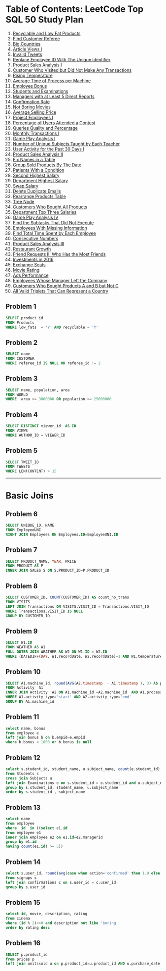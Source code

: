 # Table of Contents: LeetCode Top SQL 50 Study Plan

1. [Recyclable and Low Fat Products](#problem-1)
2. [Find Customer Referee](#problem-2)
3. [Big Countries](#problem-3)
4. [Article Views I](#problem-4)
5. [Invalid Tweets](#problem-5)
6. [Replace Employee ID With The Unique Identifier](#problem-6)
7. [Product Sales Analysis I](#problem-7)
8. [Customer Who Visited but Did Not Make Any Transactions](#problem-8)
9. [Rising Temperature](#problem-9)
10. [Average Time of Process per Machine](#problem-10)
11. [Employee Bonus](#problem-11)
12. [Students and Examinations](#problem-12)
13. [Managers with at Least 5 Direct Reports](#problem-13)
14. [Confirmation Rate](#problem-14)
15. [Not Boring Movies](#problem-15)
16. [Average Selling Price](#problem-16)
17. [Project Employees I](#)
18. [Percentage of Users Attended a Contest](#)
19. [Queries Quality and Percentage](#)
20. [Monthly Transactions I](#)
21. [Game Play Analysis I](#)
22. [Number of Unique Subjects Taught by Each Teacher](#)
23. [User Activity for the Past 30 Days I](#)
24. [Product Sales Analysis II](#)
25. [Fix Names in a Table](#)
26. [Group Sold Products By The Date](#)
27. [Patients With a Condition](#)
28. [Second Highest Salary](#)
29. [Department Highest Salary](#)
30. [Swap Salary](#)
31. [Delete Duplicate Emails](#)
32. [Rearrange Products Table](#)
33. [Tree Node](#)
34. [Customers Who Bought All Products](#)
35. [Department Top Three Salaries](#)
36. [Game Play Analysis IV](#)
37. [Find the Subtasks That Did Not Execute](#)
38. [Employees With Missing Information](#)
39. [Find Total Time Spent by Each Employee](#)
40. [Consecutive Numbers](#)
41. [Product Sales Analysis III](#)
42. [Restaurant Growth](#)
43. [Friend Requests II: Who Has the Most Friends](#)
44. [Investments in 2016](#)
45. [Exchange Seats](#)
46. [Movie Rating](#)
47. [Ads Performance](#)
48. [Employees Whose Manager Left the Company](#)
49. [Customers Who Bought Products A and B but Not C](#)
50. [All Valid Triplets That Can Represent a Country](#)


## Problem 1
```sql
SELECT product_id 
FROM Products
WHERE low_fats  = 'Y' AND recyclable = 'Y'
```

## Problem 2
```sql
SELECT name
FROM CUSTOMER
WHERE referee_id IS NULL OR referee_id != 2  
```

## Problem 3
```sql
SELECT name, population, area
FROM WORLD
WHERE  area >= 3000000 OR population >= 25000000
```

## Problem 4
```sql
SELECT DISTINCT viewer_id  AS ID
FROM VIEWS
WHERE AUTHOR_ID = VIEWER_ID
```

## Problem 5
```sql
SELECT TWEET_ID
FROM TWEETS
WHERE LEN(CONTENT) > 15
```
---
# Basic Joins

## Problem 6
```sql
SELECT UNIQUE_ID, NAME
FROM EmployeeUNI
RIGHT JOIN Employees ON Employees.ID=EmployeeUNI.ID
```

## Problem 7
```sql
SELECT PRODUCT_NAME, YEAR, PRICE
FROM PRODUCT AS P
INNER JOIN SALES S ON S.PRODUCT_ID=P.PRODUCT_ID
```

## Problem 8
```sql
SELECT CUSTOMER_ID, COUNT(CUSTOMER_ID) AS count_no_trans 
FROM VISITS
LEFT JOIN Transactions ON VISITS.VISIT_ID = Transactions.VISIT_ID
WHERE Transactions.VISIT_ID IS NULL
GROUP BY CUSTOMER_ID
```

## Problem 9
```sql
SELECT W1.ID
FROM WEATHER AS W1
FULL OUTER JOIN WEATHER AS W2 ON W1.ID = W2.ID
WHERE (DATEDIFF(DAY, W1.recordDate, W2.recordDate)=1 AND W1.temperature > W2.temperature)
```

## Problem 10
```sql
SELECT A1.machine_id, round(AVG(A2.timestamp  - A1.timestamp ), 3) AS processing_time 
FROM Activity  A1
INNER JOIN Activity  A2 ON A1.machine_id =A2.machine_id  AND A1.process_id = A2.process_id
WHERE A1.activity_type='start' AND A2.activity_type='end'
GROUP BY A1.machine_id
```

## Problem 11
```sql
select name, bonus
from employee e
left join bonus b on b.empid=e.empid
where b.bonus < 1000 or b.bonus is null
```

## Problem 12
```sql
select s.student_id, student_name, u.subject_name, count(e.student_id) as attended_exams 
from Students s
cross join Subjects u
left join Examinations e on s.student_id = e.student_id and u.subject_name = e.subject_name
group by s.student_id, student_name, u.subject_name
order by s.student_id , subject_name 
```

## Problem 13

```sql
select name
from employee
where  id  in ((select e1.id 
from employee e1
inner join employee e2 on e1.id=e2.managerid
group by e1.id
having count(e1.id) >= 5))
```

## Problem 14
```sql
select s.user_id, round(avg(case when action='confirmed' then 1.0 else 0.0 end), 2) as confirmation_rate
from signups s
left join confirmations c on s.user_id = c.user_id
group by s.user_id
```

## Problem 15
```sql
select id, movie, description, rating
from cinema
where (id % 2)<>0 and description not like 'boring'
order by rating desc
```

## Problem 16
```sql
SELECT p.product_id
from prices p
left join unitssold u on p.product_id=u.product_id AND u.purchase_date between start_date and end_date
```